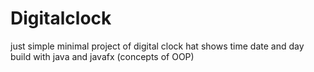 # Digitalclock
just simple minimal project of digital clock hat shows time date and day build with java and javafx (concepts of OOP)
